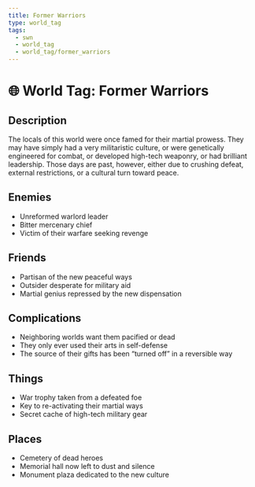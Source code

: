 ```yaml
---
title: Former Warriors
type: world_tag
tags:
  - swn
  - world_tag
  - world_tag/former_warriors
---
```

# 🌐 World Tag: Former Warriors

## Description
The locals of this world were once famed for their martial prowess. They may have simply had a very militaristic culture, or were genetically engineered for combat, or developed high-tech weaponry, or had brilliant leadership. Those days are past, however, either due to crushing defeat, external restrictions, or a cultural turn toward peace.
## Enemies
- Unreformed warlord leader
- Bitter mercenary chief
- Victim of their warfare seeking revenge

## Friends
- Partisan of the new peaceful ways
- Outsider desperate for military aid
- Martial genius repressed by the new dispensation

## Complications
- Neighboring worlds want them pacified or dead
- They only ever used their arts in self-defense
- The source of their gifts has been “turned off” in a reversible way

## Things
- War trophy taken from a defeated foe
- Key to re-activating their martial ways
- Secret cache of high-tech military gear

## Places
- Cemetery of dead heroes
- Memorial hall now left to dust and silence
- Monument plaza dedicated to the new culture

